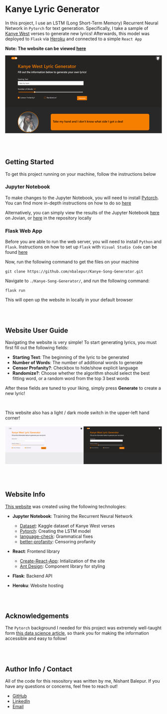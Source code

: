# Kanye Lyric Generator

In this project, I use an LSTM (Long Short-Term Memory) Recurrent Neural Network in `Pytorch` for text generation. Specifically, I take a sample of [Kanye West](https://en.wikipedia.org/wiki/Kanye_West) verses to generate new lyrics! Afterwards, this model was deployed to `Flask` via [Heroku](https://www.heroku.com/about) and connected to a simple `React App`

**Note: The website can be viewed [here](https://kanye-lyric-generator.herokuapp.com/)**

![thumbnail](./demo/thumbnail.PNG)

<br />
<br />

## Getting Started

To get this project running on your machine, follow the instructions below

### Jupyter Notebook

To make changes to the Jupyter Notebook, you will need to install [Pytorch](https://pytorch.org). You can find more in-depth instructions on how to do so [here](https://deeplizard.com/learn/video/UWlFM0R_x6I)

Alternatively, you can simply view the results of the Jupyter Notebook [here](https://jovian.ai/nishantbalepur/kanye-lyric-generator) on Jovian, or [here](./Kanye%20Lyric%20Generator.ipynb) in the repository locally

### Flask Web App

Before you are able to run the web server, you will need to install `Python` and `Flask`. Instructions on how to set up `Flask` with `Visual Studio Code` can be found [here](https://code.visualstudio.com/docs/python/tutorial-flask)

Now, run the following command to get the files on your machine

```
git clone https://github.com/nbalepur/Kanye-Song-Generator.git
```

Navigate to `./Kanye-Song-Generator/`, and run the following command:

```
flask run
```

This will open up the website in locally in your default browser

<br />
<br />

## Website User Guide

Navigating the website is very simple! To start generating lyrics, you must first fill out the following fields:

- **Starting Text**: The beginning of the lyric to be generated
- **Number of Words**: The number of additional words to generate
- **Censor Profanity?**: Checkbox to hide/show explicit language
- **Randomize?**: Choose whether the algorithm should select the best fitting word, or a random word from the top 3 best words

After these fields are tuned to your liking, simply press **Generate** to create a new lyric!

<br />

This website also has a light / dark mode switch in the upper-left hand corner!

![themes](./demo/themes.png)

<br />
<br />

## Website Info

[This website](https://kanye-lyric-generator.herokuapp.com/) was created using the following technologies:

- **Jupyter Notebook**: Training the Recurrent Neural Network
  - [Dataset](https://www.kaggle.com/viccalexander/kanyewestverses): Kaggle dataset of Kanye West verses
  - [Pytorch](https://pytorch.org/): Creating the LSTM model
  - [language-check](https://pypi.org/project/language-check/): Grammatical fixes
  - [better-profanity](https://pypi.org/project/better-profanity/): Censoring profanity
  
- **React**: Frontend library
  - [Create-React-App](https://github.com/facebook/create-react-app): Intialization of the site
  - [Ant Design](https://ant.design/): Component library for styling
  
- **Flask**: Backend API

- **Heroku**: Website hosting

<br />
<br />

## Acknowledgements

The `Pytorch` background I needed for this project was extremely well-taught form [this data science article](https://www.analyticsvidhya.com/blog/2020/08/build-a-natural-language-generation-nlg-system-using-pytorch/), so thank you for making the information accessible and easy to follow!

<br />
<br />

## Author Info / Contact

All of the code for this resository was written by me, Nishant Balepur. If you have any questions or concerns, feel free to reach out!

- [GitHub](https://www.github.com/nbalepur)
- [LinkedIn](https://www.linkedin.com/in/nishant-balepur-a03818107/)
- [Email](mailto:balepur2@illinois.edu)
